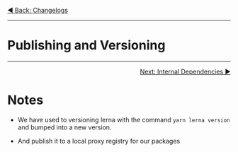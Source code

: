 <p align='left'>
 <a href="./07-changelogs.md">◀ Back: Changelogs</a>
</p>

---

# Publishing and Versioning

---

<p align='right'>
 <a href="./09-internal-dependencies.md">Next: Internal Dependencies ▶</a>
</p>

# Notes

- We have used to versioning lerna with the command `yarn lerna version` and bumped into a new version.

- And publish it to a local proxy registry for our packages